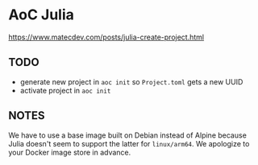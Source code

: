 # AoC Julia

<https://www.matecdev.com/posts/julia-create-project.html>

## TODO

- generate new project in `aoc init` so `Project.toml` gets a new UUID
- activate project in `aoc init`

## NOTES

We have to use a base image built on Debian instead of Alpine because Julia doesn't seem to support the latter for `linux/arm64`.
We apologize to your Docker image store in advance.

